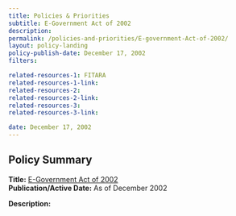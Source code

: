```yaml
---
title: Policies & Priorities
subtitle: E-Government Act of 2002
description:
permalink: /policies-and-priorities/E-government-Act-of-2002/
layout: policy-landing
policy-publish-date: December 17, 2002
filters: 

related-resources-1: FITARA
related-resources-1-link:
related-resources-2:
related-resources-2-link:
related-resources-3:
related-resources-3-link:

date: December 17, 2002
---
```

## Policy Summary

**Title:** [E-Government Act of 2002](https://www.performance.gov/elimination/Final_Burden_Reduction_FY2019_Report.pdf)<br>
**Publication/Active Date:** As of December 2002

**Description:** 
